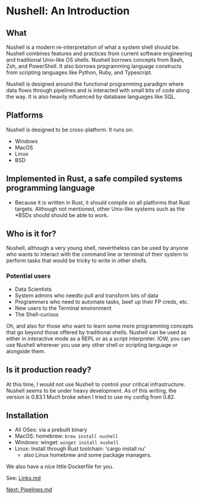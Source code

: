 # Nushell: An Introduction

## What

Nushell is a modern re-interpretation of what a system shell should be.  Nushell
combines features and practices from current software engineering and
traditional Unix-like OS shells. Nushell borrows concepts from Bash, Zsh, and
PowerShell. It also borrows programming language constructs from scripting
languages like Python, Ruby, and Typescript.

Nushell is designed around the functional programming paradigm where data
flows through pipelines and is interacted with small bits of code along the way.
It is also heavily influenced by database languages like SQL.


## Platforms

Nushell is designed to be cross-platform. It runs on:

- Windows
- MacOS
- Linux
- BSD

## Implemented in Rust, a safe compiled systems programming language

* Because it is written in Rust, it should compile on all platforms that Rust targets. Although not mentioned, other Unix-like systems such as the *BSDs should should be able to work.

## Who is it for?

Nushell, although a very young shell, nevertheless can be used by anyone who wants to interact with the command line or terminal of their system to perform tasks that would be tricky to write in other shells.


### Potential users

- Data Scientists
- System admins who needto pull and transform lots of data
- Programmers who need to automate tasks, beef up their FP creds, etc.
- New users to the Terminal environment
- The Shell-curious


Oh, and also for those who want to learn some more programming concepts
that go beyond those offered by traditional shells.
Nushell can be used as either in interactive mode as a REPL or as a script interpreter. IOW, you can use Nushell wherever you use any other shell or scripting language or alongside them.

## Is it production ready?

At this time, I would not use Nushell to control your critical infrastructure.
Nushell seems to be under heavy development. As of this writing, the version
is 0.83.1 Much broke when I tried to use my config from 0.82.


## Installation

- All OSes: via a prebuilt binary
- MacOS: homebrew: `brew install nushell`
- Windows: winget: `winget install nushell`
- Linux: Install through Rust toolchain: 'cargo install nu'
  * also Linux homebrew and some package managers.

We also have a nice little Dockerfile for you.

See: [Links.md](Links.md)

[Next: Pipelines.md](002_Pipelines.md)
